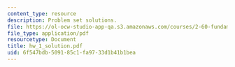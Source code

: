 ```yaml
---
content_type: resource
description: Problem set solutions.
file: https://ol-ocw-studio-app-qa.s3.amazonaws.com/courses/2-60-fundamentals-of-advanced-energy-conversion-spring-2004/6f547bdb509185c1fa9733d1b41b1bea_hw_1_solution.pdf
file_type: application/pdf
resourcetype: Document
title: hw_1_solution.pdf
uid: 6f547bdb-5091-85c1-fa97-33d1b41b1bea
---
```

